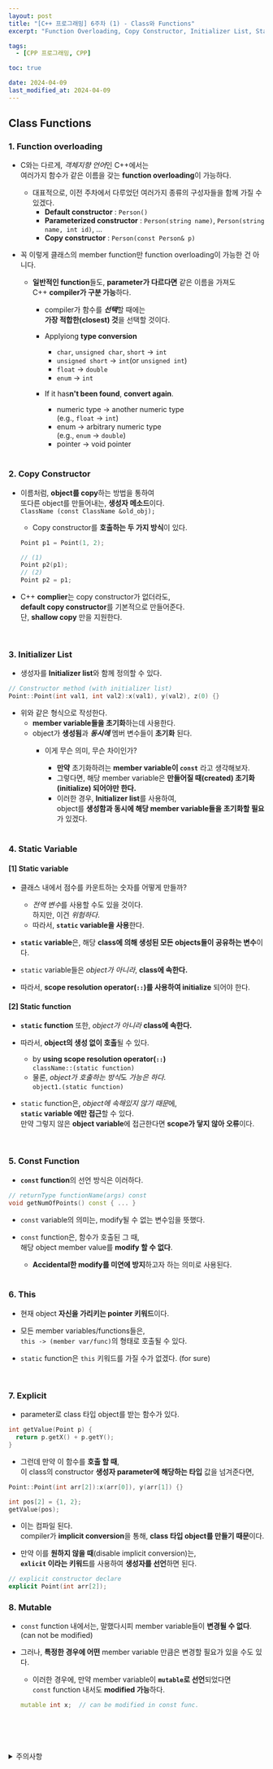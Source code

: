```yaml
---
layout: post
title: "[C++ 프로그래밍] 6주차 (1) - Class와 Functions"
excerpt: "Function Overloading, Copy Constructor, Initializer List, Static Variable, Static Function, Const Function, This, Explicit, Mutable"

tags:
  - [CPP 프로그래밍, CPP]

toc: true

date: 2024-04-09
last_modified_at: 2024-04-09
---
```

## Class Functions
### 1. Function overloading
- C와는 다르게, *객체지향 언어*인 C++에서는  
여러가지 함수가 같은 이름을 갖는 **function overloading**이 가능하다.  
  - 대표적으로, 이전 주차에서 다루었던 여러가지 종류의 구성자들을 함께 가질 수 있겠다.  
    - **Default constructor** : `Person()`
    - **Parameterized constructor** : `Person(string name)`, `Person(string name, int id)`, ...
    - **Copy constructor** : `Person(const Person& p)`  

- 꼭 이렇게 클래스의 member function만 function overloading이 가능한 건 아니다.  
  - **일반적인 function**들도, **parameter가 다르다면** 같은 이름을 가져도  
  C++ **compiler가 구분 가능**하다.  
    - compiler가 함수를 ***선택***할 때에는  
    **가장 적합한(closest) 것**을 선택할 것이다.  
    - Applyiong **type conversion**  
      - `char`, `unsigned char`, `short` -> `int`
      - `unsigned short` -> `int`(or `unsigned int`)
      - `float` -> `double`
      - `enum` -> `int` 
    - If it has**n't been found**, **convert again**.
      - numeric type -> another numeric type  
      (e.g., `float` -> `int`)
      - enum -> arbitrary numeric type  
      (e.g., `enum` -> `double`)
      - pointer -> void pointer  

      <br>

### 2. Copy Constructor
- 이름처럼, **object를 copy**하는 방법을 통하여  
또다른 object를 만들어내는, **생성자 메소드**이다.  
`ClassName (const ClassName &old_obj);`  

  - Copy constructor를 **호출하는 두 가지 방식**이 있다.  

  ```c++
  Point p1 = Point(1, 2);

  // (1)
  Point p2(p1);
  // (2)
  Point p2 = p1;
  ```  

- C++ **complier**는 copy constructor가 없더라도,  
**default copy constructor**를 기본적으로 만들어준다.  
단, **shallow copy** 만을 지원한다.  

<br>

### 3. Initializer List
- 생성자를 **Initializer list**와 함께 정의할 수 있다.  

```c++
// Constructor method (with initializer list)
Point::Point(int val1, int val2):x(val1), y(val2), z(0) {}
```

- 위와 같은 형식으로 작성한다.
  - **member variable들을 초기화**하는데 사용한다.  
  - object가 **생성됨**과 ***동시에*** 멤버 변수들이 **초기화** 된다.
    - 이게 무슨 의미, 무슨 차이인가?
      - **만약** 초기화하려는 **member variable이 `const`** 라고 생각해보자.  
      - 그렇다면, 해당 member variable은 **만들어질 때(created) 초기화(initialize) 되어야만 한다.**  
      - 이러한 경우, **Initializer list**를 사용하여,  
      object를 **생성함과 동시에 해당 member variable들을 초기화할 필요**가 있겠다.  

      <br>

### 4. Static Variable
#### [1] Static variable
- 클래스 내에서 점수를 카운트하는 숫자를 어떻게 만들까?  
  - *전역 변수*를 사용할 수도 있을 것이다.  
  하지만, 이건 *위험하다*.  
  - 따라서, **`static` variable을 사용**한다.  

- **`static` variable**은, 해당 **class에 의해 생성된 모든 objects들이 공유하는 변수**이다.   
- `static` variable들은 *object가 아니라*, **class에 속한다.**  
- 따라서, **scope resolution operator(`::`)를 사용하여 initialize** 되어야 한다.  

#### [2] Static function
- **`static` function** 또한, *object가 아니라* **class에 속한다.**  
- 따라서, **object의 생성 없이 호출**될 수 있다.  
  - by **using scope resolution operator(`::`)**  
  `className::(static function)`
  - 물론, *object가 호출하는 방식*도 *가능은 하다*.  
  `object1.(static function)`

- `static` function은, *object에 속해있지 않기 때문*에,  
**`static` variable 에만 접근**할 수 있다.  
만약 그렇지 않은 **object variable**에 접근한다면 **scope가 닿지 않아 오류**이다.  

<br>

### 5. Const Function
- **`const` function**의 선언 방식은 이러하다.  

```c++
// returnType functionName(args) const
void getNumOfPoints() const { ... }
```

- `const` variable의 의미는, modify될 수 없는 변수임을 뜻했다.  
- `const` function은, 함수가 호출된 그 때,  
해당 object member value를 **modify 할 수 없다**.  
  - **Accidental한 modify를 미연에 방지**하고자 하는 의미로 사용된다.  

  <br>

### 6. This
- 현재 object **자신을 가리키는 pointer 키워드**이다.  

- 모든 member variables/functions들은,  
`this -> (member var/func)`의 형태로 호출될 수 있다.  

- `static` function은 `this` 키워드를 가질 수가 없겠다. (for sure)  

<br>

### 7. Explicit
- parameter로 class 타입 object를 받는 함수가 있다.  

```c++
int getValue(Point p) {
  return p.getX() + p.getY();
}
```

- 그런데 만약 이 함수를 **호출 할 때**,  
이 class의 constructor **생성자 parameter에 해당하는 타입** 값을 넘겨준다면,  

```c++
Point::Point(int arr[2]):x(arr[0]), y(arr[1]) {}

int pos[2] = {1, 2};
getValue(pos);
```

- 이는 컴파일 된다.  
compiler가 **implicit conversion**을 통해, **class 타입 object를 만들기 때문**이다.  

- 만약 이를 **원하지 않을 때**(disable implicit conversion)는,  
**`exlicit` 이라는 키워드**를 사용하여 **생성자를 선언**하면 된다.  

```c++
// explicit constructor declare
explicit Point(int arr[2]);
```

### 8. Mutable
- `const` function 내에서는, 말했다시피 member variable들이 **변경될 수 없다**.  
(can not be modified)  

- 그러나, **특정한 경우에 어떤** member variable 만큼은 변경할 필요가 있을 수도 있다.  

  - 이러한 경우에, 만약 member variable이 **`mutable`로 선언**되었다면  
  `const` function 내서도 **modified 가능**하다.  

  ```c++
  mutable int x;  // can be modified in const func.
  ```

<br>
<br>
<br>
<br>
<details>
<summary>주의사항</summary>
<div markdown="1">

이 포스팅은 강원대학교 김도형 교수님의 C++프로그래밍 수업을 들으며 내용을 정리 한 것입니다.  
수업 내용에 대한 저작권은 교수님께 있으니,  
다른 곳으로의 무분별한 내용 복사를 자제해 주세요.

</div>
</details>